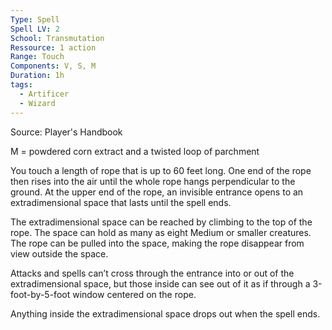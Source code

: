 ```yaml
---
Type: Spell
Spell LV: 2
School: Transmutation
Ressource: 1 action
Range: Touch
Components: V, S, M
Duration: 1h
tags:
  - Artificer
  - Wizard
---
```

Source: Player's Handbook

M = powdered corn extract and a twisted loop of parchment

You touch a length of rope that is up to 60 feet long. One end of the rope then rises into the air until the whole rope hangs perpendicular to the ground. At the upper end of the rope, an invisible entrance opens to an extradimensional space that lasts until the spell ends.

The extradimensional space can be reached by climbing to the top of the rope. The space can hold as many as eight Medium or smaller creatures. The rope can be pulled into the space, making the rope disappear from view outside the space.

Attacks and spells can’t cross through the entrance into or out of the extradimensional space, but those inside can see out of it as if through a 3-foot-by-5-foot window centered on the rope.

Anything inside the extradimensional space drops out when the spell ends.